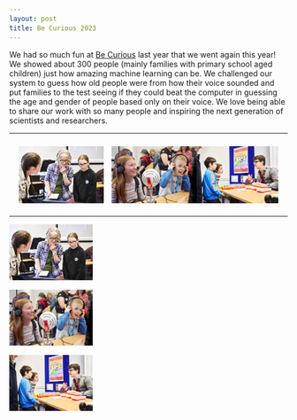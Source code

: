 ```yaml
---
layout: post
title: Be Curious 2023
---
```


We had so much fun at [Be Curious](https://www.leeds.ac.uk/becurious) last year that we went again this year! We showed about 300 people (mainly families with primary school aged children) just how amazing machine learning can be. We challenged our system to guess how old people were from how their voice sounded and put families to the test seeing if they could beat the computer in guessing the age and gender of people based only on their voice. We love being able to share our work with so many people and inspiring the next generation of scientists and researchers.

<table>
  <tr>
    <th><img  src="/images/BeCurious2023-2.jpg" style="margin:20px 10px" align="left" ></th>
    <th><img  src="/images/BeCurious2023-1.jpg" style="margin:20px 10px" align="middle"></th>
    <th><img  src="/images/BeCurious2023-3.jpg" style="margin:20px 10px" align="right"></th>
  </tr>
</table>

<img src="/images/BeCurious2023-2.jpg" 
     style="max-width: 30%;" />
     
<img src="/images/BeCurious2023-1.jpg" 
     style="max-width: 30%;" />

<img src="/images/BeCurious2023-3.jpg" 
     style="max-width: 30%;" />
